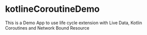 # kotlineCoroutineDemo
This is a Demo App to use life cycle extension with Live Data, Kotlin Coroutines and Network Bound Resource
